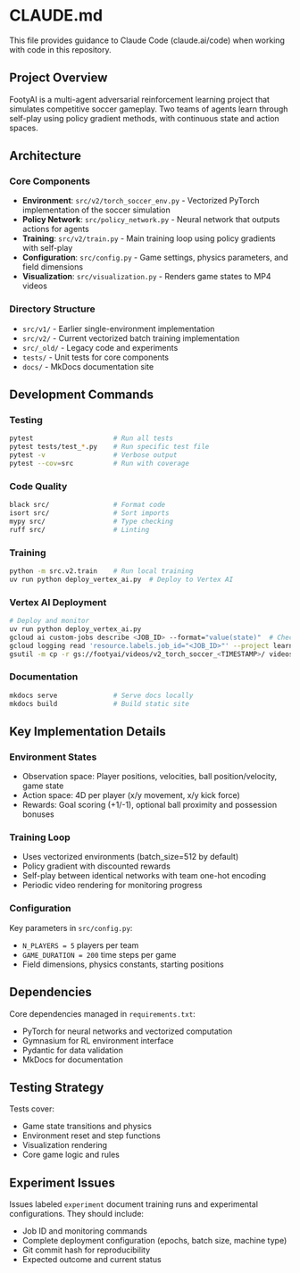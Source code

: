 # CLAUDE.md

This file provides guidance to Claude Code (claude.ai/code) when working with code in this repository.

## Project Overview
FootyAI is a multi-agent adversarial reinforcement learning project that simulates competitive soccer gameplay. Two teams of agents learn through self-play using policy gradient methods, with continuous state and action spaces.

## Architecture

### Core Components
- **Environment**: `src/v2/torch_soccer_env.py` - Vectorized PyTorch implementation of the soccer simulation
- **Policy Network**: `src/policy_network.py` - Neural network that outputs actions for agents
- **Training**: `src/v2/train.py` - Main training loop using policy gradients with self-play
- **Configuration**: `src/config.py` - Game settings, physics parameters, and field dimensions
- **Visualization**: `src/visualization.py` - Renders game states to MP4 videos

### Directory Structure
- `src/v1/` - Earlier single-environment implementation
- `src/v2/` - Current vectorized batch training implementation
- `src/_old/` - Legacy code and experiments
- `tests/` - Unit tests for core components
- `docs/` - MkDocs documentation site

## Development Commands

### Testing
```bash
pytest                    # Run all tests
pytest tests/test_*.py    # Run specific test file
pytest -v                 # Verbose output
pytest --cov=src          # Run with coverage
```

### Code Quality
```bash
black src/                # Format code
isort src/                # Sort imports
mypy src/                 # Type checking
ruff src/                 # Linting
```

### Training
```bash
python -m src.v2.train    # Run local training
uv run python deploy_vertex_ai.py  # Deploy to Vertex AI
```

### Vertex AI Deployment
```bash
# Deploy and monitor
uv run python deploy_vertex_ai.py
gcloud ai custom-jobs describe <JOB_ID> --format="value(state)"  # Check status
gcloud logging read 'resource.labels.job_id="<JOB_ID>"' --project learnagentspace --limit 100  # View logs
gsutil -m cp -r gs://footyai/videos/v2_torch_soccer_<TIMESTAMP>/ videos/  # Download videos
```

### Documentation
```bash
mkdocs serve              # Serve docs locally
mkdocs build              # Build static site
```

## Key Implementation Details

### Environment States
- Observation space: Player positions, velocities, ball position/velocity, game state
- Action space: 4D per player (x/y movement, x/y kick force)
- Rewards: Goal scoring (+1/-1), optional ball proximity and possession bonuses

### Training Loop
- Uses vectorized environments (batch_size=512 by default)
- Policy gradient with discounted rewards
- Self-play between identical networks with team one-hot encoding
- Periodic video rendering for monitoring progress

### Configuration
Key parameters in `src/config.py`:
- `N_PLAYERS = 5` players per team
- `GAME_DURATION = 200` time steps per game
- Field dimensions, physics constants, starting positions

## Dependencies
Core dependencies managed in `requirements.txt`:
- PyTorch for neural networks and vectorized computation
- Gymnasium for RL environment interface
- Pydantic for data validation
- MkDocs for documentation

## Testing Strategy
Tests cover:
- Game state transitions and physics
- Environment reset and step functions
- Visualization rendering
- Core game logic and rules

## Experiment Issues

Issues labeled `experiment` document training runs and experimental configurations. They should include:
- Job ID and monitoring commands
- Complete deployment configuration (epochs, batch size, machine type)  
- Git commit hash for reproducibility
- Expected outcome and current status